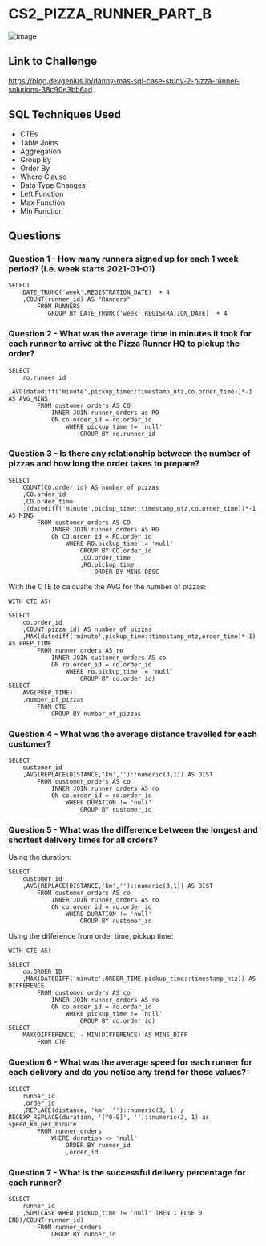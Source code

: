 # CS2_PIZZA_RUNNER_PART_B

![image](https://github.com/JP852/CS2_PIZZA_RUNNER_PART_B/assets/142391590/7b8774af-03cb-487e-a54c-18369c7b06f8)

## Link to Challenge

https://blog.devgenius.io/danny-mas-sql-case-study-2-pizza-runner-solutions-38c90e3bb6ad

## SQL Techniques Used

- CTEs
- Table Joins
- Aggregation
- Group By
- Order By
- Where Clause
- Data Type Changes
- Left Function
- Max Function
- Min Function

## Questions

### Question 1 - How many runners signed up for each 1 week period? (i.e. week starts 2021-01-01)

```
SELECT
    DATE_TRUNC('week',REGISTRATION_DATE)  + 4
    ,COUNT(runner_id) AS "Runners" 
        FROM RUNNERS
           GROUP BY DATE_TRUNC('week',REGISTRATION_DATE)  + 4

```

### Question 2 - What was the average time in minutes it took for each runner to arrive at the Pizza Runner HQ to pickup the order?

```
SELECT 
    ro.runner_id
    ,AVG(datediff('minute',pickup_time::timestamp_ntz,co.order_time))*-1 AS AVG_MINS
        FROM customer_orders AS CO 
            INNER JOIN runner_orders as RO
            ON co.order_id = ro.order_id
                WHERE pickup_time != 'null'
                    GROUP BY ro.runner_id

```

### Question 3 - Is there any relationship between the number of pizzas and how long the order takes to prepare?

```
SELECT 
    COUNT(CO.order_id) AS number_of_pizzas
    ,CO.order_id
    ,CO.order_time
    ,(datediff('minute',pickup_time::timestamp_ntz,co.order_time))*-1 AS MINS
        FROM customer_orders AS CO
            INNER JOIN runner_orders AS RO
            ON CO.order_id = RO.order_id
                WHERE RO.pickup_time != 'null'
                    GROUP BY CO.order_id
                    ,CO.order_time
                    ,RO.pickup_time
                        ORDER BY MINS DESC

```

With the CTE to calcualte the AVG for the number of pizzas:

```
WITH CTE AS(
 
SELECT 
    co.order_id 
    ,COUNT(pizza_id) AS number_of_pizzas
    ,MAX(datediff('minute',pickup_time::timestamp_ntz,order_time)*-1) AS PREP_TIME
        FROM runner_orders AS ro
            INNER JOIN customer_orders AS co
            ON ro.order_id = co.order_id
                WHERE ro.pickup_time != 'null'
                    GROUP BY co.order_id)
SELECT 
    AVG(PREP_TIME)
    ,number_of_pizzas
        FROM CTE
            GROUP BY number_of_pizzas

```

### Question 4 - What was the average distance travelled for each customer?

```
SELECT 
    customer_id
    ,AVG(REPLACE(DISTANCE,'km','')::numeric(3,1)) AS DIST
        FROM customer_orders AS co
            INNER JOIN runner_orders AS ro
            ON co.order_id = ro.order_id
                WHERE DURATION != 'null'
                    GROUP BY customer_id

```

### Question 5 - What was the difference between the longest and shortest delivery times for all orders?

Using the duration: 

```
SELECT 
    customer_id
    ,AVG(REPLACE(DISTANCE,'km','')::numeric(3,1)) AS DIST
        FROM customer_orders AS co
            INNER JOIN runner_orders AS ro
            ON co.order_id = ro.order_id
                WHERE DURATION != 'null'
                    GROUP BY customer_id

```

Using the difference from order time, pickup time:

```
WITH CTE AS(
 
SELECT 
    co.ORDER_ID 
    ,MAX(DATEDIFF('minute',ORDER_TIME,pickup_time::timestamp_ntz)) AS DIFFERENCE
        FROM customer_orders AS co
            INNER JOIN runner_orders AS ro
            ON co.order_id = ro.order_id
                WHERE pickup_time != 'null'
                    GROUP BY co.order_id)
SELECT 
    MAX(DIFFERENCE) - MIN(DIFFERENCE) AS MINS_DIFF
        FROM CTE

```

### Question 6 - What was the average speed for each runner for each delivery and do you notice any trend for these values?

```
SELECT 
    runner_id
    ,order_id
    ,REPLACE(distance, 'km', '')::numeric(3, 1) / REGEXP_REPLACE(duration, '[^0-9]', '')::numeric(3, 1) as speed_km_per_minute 
        FROM runner_orders 
            WHERE duration <> 'null' 
                ORDER BY runner_id
                ,order_id 

```

### Question 7 - What is the successful delivery percentage for each runner?

```
SELECT 
    runner_id
    ,SUM(CASE WHEN pickup_time != 'null' THEN 1 ELSE 0 END)/COUNT(runner_id)
        FROM runner_orders
            GROUP BY runner_id

```
















